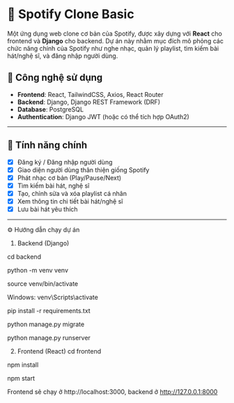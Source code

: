 # 🎵 Spotify Clone Basic

Một ứng dụng web clone cơ bản của Spotify, được xây dựng với **React** cho frontend và **Django** cho backend. Dự án này nhằm mục đích mô phỏng các chức năng chính của Spotify như nghe nhạc, quản lý playlist, tìm kiếm bài hát/nghệ sĩ, và đăng nhập người dùng.

## 🔧 Công nghệ sử dụng

- **Frontend**: React, TailwindCSS, Axios, React Router
- **Backend**: Django, Django REST Framework (DRF)
- **Database**: PostgreSQL 
- **Authentication**: Django JWT (hoặc có thể tích hợp OAuth2)

---

## 🚀 Tính năng chính

- [x] Đăng ký / Đăng nhập người dùng
- [x] Giao diện người dùng thân thiện giống Spotify
- [x] Phát nhạc cơ bản (Play/Pause/Next)
- [x] Tìm kiếm bài hát, nghệ sĩ
- [x] Tạo, chỉnh sửa và xóa playlist cá nhân
- [x] Xem thông tin chi tiết bài hát/nghệ sĩ
- [x] Lưu bài hát yêu thích

---
⚙️ Hướng dẫn chạy dự án
1. Backend (Django)

  cd backend
  
  python -m venv venv
  
  source venv/bin/activate  
  
  Windows: venv\Scripts\activate
  
  pip install -r requirements.txt
  
  python manage.py migrate
  
  python manage.py runserver
  
2. Frontend (React)
  cd frontend

  npm install
  
  npm start

Frontend sẽ chạy ở http://localhost:3000, backend ở http://127.0.0.1:8000
